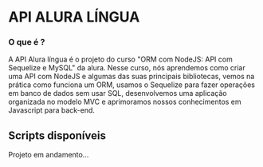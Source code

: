 # API ALURA LÍNGUA

### O que é ? 

A API Alura língua é o projeto do curso "ORM com NodeJS: API com Sequelize e MySQL" da alura. Nesse curso, nós aprendemos como criar uma API com NodeJS e algumas das suas principais bibliotecas, vemos na prática como funciona um ORM, usamos o Sequelize para fazer operações em banco de dados sem usar SQL, desenvolvemos uma aplicação organizada no modelo MVC e aprimoramos nossos conhecimentos em Javascript para back-end.

## Scripts disponíveis

Projeto em andamento...
